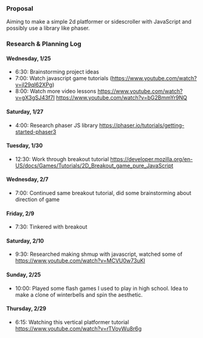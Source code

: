 ### Proposal

Aiming to make a simple 2d platformer or sidescroller with JavaScript and possibly use a library like phaser. 

### Research & Planning Log
#### Wednesday, 1/25
* 6:30: Brainstorming project ideas
* 7:00: Watch javascript game tutorials (https://www.youtube.com/watch?v=jl29qI62XPg)
* 8:00: Watch more video lessons https://www.youtube.com/watch?v=gX3gSJ43f7I https://www.youtube.com/watch?v=bG2BmmYr9NQ
#### Saturday, 1/27 
* 4:00: Research phaser JS library https://phaser.io/tutorials/getting-started-phaser3
#### Tuesday, 1/30
* 12:30: Work through breakout tutorial https://developer.mozilla.org/en-US/docs/Games/Tutorials/2D_Breakout_game_pure_JavaScript
#### Wednesday, 2/7
* 7:00: Continued same breakout tutorial, did some brainstorming about direction of game
#### Friday, 2/9 
* 7:30: Tinkered with breakout 
#### Saturday, 2/10
* 9:30: Researched making shmup with javascript, watched some of https://www.youtube.com/watch?v=MCVU0w73uKI
#### Sunday, 2/25 
* 10:00: Played some flash games I used to play in high school. Idea to make a clone of winterbells and spin the aesthetic. 
#### Thursday, 2/29
* 6:15: Watching this vertical platformer tutorial https://www.youtube.com/watch?v=rTVoyWu8r6g